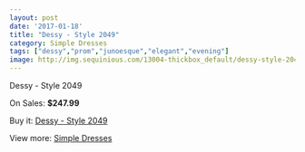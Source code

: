 ```yaml
---
layout: post
date: '2017-01-18'
title: "Dessy - Style 2049"
category: Simple Dresses
tags: ["dessy","prom","junoesque","elegant","evening"]
image: http://img.sequinious.com/13004-thickbox_default/dessy-style-2049.jpg
---
```

Dessy - Style 2049

On Sales: **$247.99**
<a href="https://www.sequinious.com/simple-dresses/6114-dessy-style-2049.html"><amp-img layout="responsive" width="600" height="600" src="//img.sequinious.com/13004-thickbox_default/dessy-style-2049.jpg" alt="Dessy - Style 2049 0" /></a>

Buy it: [Dessy - Style 2049](https://www.sequinious.com/simple-dresses/6114-dessy-style-2049.html "Dessy - Style 2049")

View more: [Simple Dresses](https://www.sequinious.com/5-simple-dresses "Simple Dresses")
